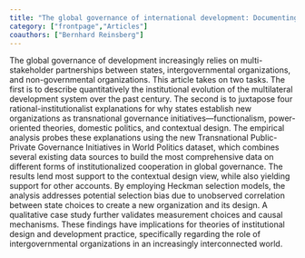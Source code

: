 ```yaml
---
title: "The global governance of international development: Documenting the rise of multi-stakeholder partnerships and identifying underlying theoretical explanations"
category: ["frontpage","Articles"]
coauthors: ["Bernhard Reinsberg"]
---
```

The global governance of development increasingly relies on multi-stakeholder partnerships
between states, intergovernmental organizations, and non-governmental organizations.
This article takes on two tasks. The first is to describe quantitatively the
institutional evolution of the multilateral development system over the past century.
The second is to juxtapose four rational-institutionalist explanations for why states
establish new organizations as transnational governance initiatives—functionalism,
power-oriented theories, domestic politics, and contextual design. The empirical analysis
probes these explanations using the new Transnational Public-Private Governance
Initiatives in World Politics dataset, which combines several existing data sources to
build the most comprehensive data on different forms of institutionalized cooperation in
global governance. The results lend most support to the contextual design view, while
also yielding support for other accounts. By employing Heckman selection models, the
analysis addresses potential selection bias due to unobserved correlation between state
choices to create a new organization and its design. A qualitative case study further
validates measurement choices and causal mechanisms. These findings have implications
for theories of institutional design and development practice, specifically regarding
the role of intergovernmental organizations in an increasingly interconnected world.
